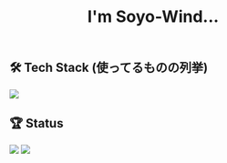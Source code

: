 <header>
  <h1 align="center">I'm Soyo-Wind...</h1>
</header>

<main>

  ## 🛠️ **Tech Stack** (使ってるものの列挙)
<img src="https://skillicons.dev/icons?i=vscode,github,raspberrypi,cs,arduino,html,css,obsidian,blender,python" />

## 🏆 **Status**
<div align="left">
  <img src="https://github-readme-stats.vercel.app/api?username=Soyo-Wind&count_private=true&show_icons=true&count_private=true" />
  <img src="https://github-readme-stats.vercel.app/api/top-langs/?username=Soyo-Wind&count_private=true" />
</div>

</main>
